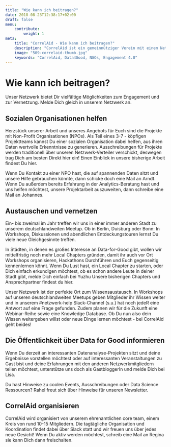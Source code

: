 ```yaml
---
title: "Wie kann ich beitragen?"
date: 2018-08-23T12:38:17+02:00
draft: false
menu: 
    contribute:
        weight: 1
meta:
    title: "CorrelAid - Wie kann ich beitragen?"
    description: "CorrelAid ist ein gemeinnütziger Verein mit einem Netzwerk von 650 ehrenamtlichen DatenanalystInnen."
    image: "509-correlaid-thumb.jpg"
    keywords: "CorrelAid, Data4Good, NGOs, Engagement 4.0"
---
```



# Wie kann ich beitragen?

Unser Netzwerk bietet Dir vielfältige Möglichkeiten zum Engagement und zur Vernetzung. Melde Dich gleich in unserem Netzwerk an.

## Sozialen Organisationen helfen

Herzstück unserer Arbeit und unseres Angebots für Euch sind die Projekte mit Non-Profit Organisationen (NPOs). Als Teil eines 3-7 - köpfigen Projektteams kannst Du einer sozialen Organisation dabei helfen, aus ihren Daten wertvolle Erkenntnisse zu generieren. Ausschreibungen für Projekte werden traditionell über unseren Netzwerk-Verteiler verschickt, deswegen trag Dich am besten Direkt hier ein! Einen Einblick in unsere bisherige Arbeit findest Du hier.

Wenn Du Kontakt zu einer NPO hast, die auf spannenden Daten sitzt und unsere Hilfe gebrauchen könnte, dann schicke doch eine Mail an Arndt. Wenn Du außerdem bereits Erfahrung in der Analytics-Beratung hast und uns helfen möchtest, unsere Projektarbeit auszuweiten, dann schreibe eine Mail an Johannes.

## Austauschen und vernetzen

Ein- bis zweimal im Jahr treffen wir uns in einer immer anderen Stadt zu unserem deutschlandweiten Meetup. Ob in Berlin, Duisburg oder Bonn: In Workshops, Diskussionen und abendlichen Entdeckungstouren lernst Du viele neue Gleichgesinnte treffen.

In Städten, in denen es großes Interesse an Data-for-Good gibt, wollen wir mittelfristig noch mehr Local Chapters gründen, damit ihr auch vor Ort Workshops organisieren, Hackathons Durchführen und Euch gegenseitig kennenlernen könnt. Wenn Du Lust hast, ein Local Chapter zu starten, oder Dich einfach erkundigen möchtest, ob es schon andere Leute in deiner Stadt gibt, melde Dich einfach bei Yuzhu Unsere bisherigen Chapters und Ansprechpartner findest du hier.

Unser Netzwerk ist der perfekte Ort zum Wissensaustausch. In Workshops auf unseren deutschlandweiten Meetups geben Mitglieder ihr Wissen weiter und in unserem #netzwerk-help Slack-Channel (s.u.) hat noch jedeR eine Antwort auf eine Frage gefunden. Zudem planen wir für die Zukunft eine Webinar-Reihe sowie eine Knowledge Database. Ob Du nun also dein Wissen weitergeben willst oder neue Dinge lernen möchtest - bei CorrelAid geht beides!

## Die Öffentlichkeit über Data for Good informieren

Wenn Du derzeit an interessanten Datenanalyse-Projekten sitzt und deine Ergebnisse vorstellen möchtest oder auf interessanten Veranstaltungen zu Gast bist und deine Erfahrungen mit den anderen Netzwerkmitgliedern teilen möchtest, unterstütze uns doch als GastbloggerIn und melde Dich bei Lisa.

Du hast Hinweise zu coolen Events, Ausschreibungen oder Data Science Ressourcen? Rahel freut sich über Hinweise für unseren Newsletter.

## CorrelAid organisieren

CorrelAid wird organisiert von unserem ehrenamtlichen core team, einem Kreis von rund 10-15 Mitgliedern. Die tagtägliche Organisation und Koordination findet dabei über Slack statt und wir freuen uns über jedes neue Gesicht! Wenn Du aktiv werden möchtest, schreib eine Mail an Regina sie kann Dich dann freischalten.

